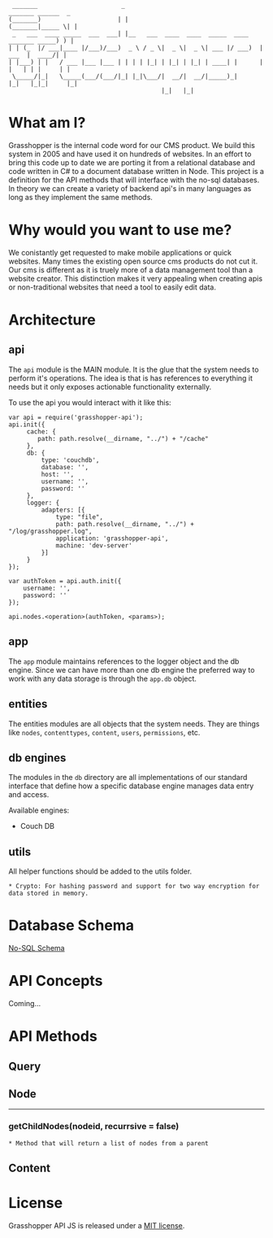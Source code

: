      _______                       _                                      _______ ______  _
    (_______)                     | |                                    (_______|_____ \| |
     _   ___  ____ _____  ___  ___| |__   ___  ____  ____  _____  ____    _______ _____) ) |
    | | (_  |/ ___|____ |/___)/___)  _ \ / _ \|  _ \|  _ \| ___ |/ ___)  |  ___  |  ____/| |
    | |___) | |   / ___ |___ |___ | | | | |_| | |_| | |_| | ____| |      | |   | | |     | |
     \_____/|_|   \_____(___/(___/|_| |_|\___/|  __/|  __/|_____)_|      |_|   |_|_|     |_|
                                              |_|   |_|


# What am I?

Grasshopper is the internal code word for our CMS product. We build this system in 2005 and have used it on hundreds
of websites. In an effort to bring this code up to date we are porting it from a relational database and code written
in C# to a document database written in Node. This project is a definition for the API methods that will interface
with the no-sql databases. In theory we can create a variety of backend api's in many languages as long as they
implement the same methods.

# Why would you want to use me?

We conistantly get requested to make mobile applications or quick websites. Many times the existing open source cms
products do not cut it. Our cms is different as it is truely more of a data management tool than a website creator.
This distinction makes it very appealing when creating apis or non-traditional websites that need a tool to easily edit
data.


# Architecture

## api

The ```api``` module is the MAIN module. It is the glue that the system needs to perform it's operations. The idea is
that is has references to everything it needs but it only exposes actionable functionality externally.

To use the api you would interact with it like this:

```
var api = require('grasshopper-api');
api.init({
     cache: {
        path: path.resolve(__dirname, "../") + "/cache"
     },
     db: {
         type: 'couchdb',
         database: '',
         host: '',
         username: '',
         password: ''
     },
     logger: {
         adapters: [{
             type: "file",
             path: path.resolve(__dirname, "../") + "/log/grasshopper.log",
             application: 'grasshopper-api',
             machine: 'dev-server'
         }]
     }
});

var authToken = api.auth.init({
    username: '',
    password: ''
});

api.nodes.<operation>(authToken, <params>);
```

## app

The ```app``` module maintains references to the logger object and the db engine. Since we can have more than one db
engine the preferred way to work with any data storage is through the ```app.db``` object.


## entities

The entities modules are all objects that the system needs. They are things like ```nodes```, ```contenttypes```, ```content```,
```users```, ```permissions```, etc.


## db engines

The modules in the ```db``` directory are all implementations of our standard interface that define how a specific
database engine manages data entry and access.

Available engines:

   * Couch DB


## utils

All helper functions should be added to the utils folder.

    * Crypto: For hashing password and support for two way encryption for data stored in memory.


# Database Schema

[No-SQL Schema](../blob/master/docs/db.md)

# API Concepts

Coming...


# API Methods

## Query

## Node

--------------------------------------------------------------------------------------------------------------

### getChildNodes(nodeid, recurrsive = false)

    * Method that will return a list of nodes from a parent

## Content


# License
Grasshopper API JS is released under a [MIT license](../blob/master/LICENSE).